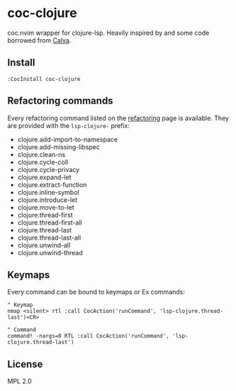 # coc-clojure

coc.nvim wrapper for clojure-lsp. Heavily inspired by and some code borrowed from
[Calva].

[Calva]: https://github.com/BetterThanTomorrow/calva

## Install

`:CocInstall coc-clojure`

## Refactoring commands

Every refactoring command listed on the [refactoring] page is available. They
are provided with the `lsp-clojure-` prefix:

[refactoring]: https://clojure-lsp.github.io/clojure-lsp/capabilities/#refactorings

* clojure.add-import-to-namespace
* clojure.add-missing-libspec
* clojure.clean-ns
* clojure.cycle-coll
* clojure.cycle-privacy
* clojure.expand-let
* clojure.extract-function
* clojure.inline-symbol
* clojure.introduce-let
* clojure.move-to-let
* clojure.thread-first
* clojure.thread-first-all
* clojure.thread-last
* clojure.thread-last-all
* clojure.unwind-all
* clojure.unwind-thread

## Keymaps

Every command can be bound to keymaps or Ex commands:

```vim
" Keymap
nmap <silent> rtl :call CocAction('runCommand', 'lsp-clojure.thread-last')<CR>

" Command
command! -nargs=0 RTL :call CocAction('runCommand', 'lsp-clojure.thread-last')
```

## License

MPL 2.0
